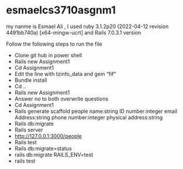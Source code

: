 # esmaelcs3710asgnm1
my nanme is Esmael Ali , I used ruby 3.1.2p20 (2022-04-12 revision 4491bb740a) [x64-mingw-ucrt] and Rails 7.0.3.1 version

Follow the following steps to run the file
-	Clone git hub in power shell
-	Rails new Assignment1
-	Cd Assignment1
-	Edit the line with tzinfo_data and gem “fif”
-	Bundle install
-	Cd .. 
-	Rails new Assignment1
-	Answer no to both overwrite questions
-	Cd Assignment1
-	Rails generate scaffold people name:string  ID number:integer  email Address:string  phone number:integer  physical address:string
-	Rails db:migrate
-	Rails server
-	http://127.0.0.1:3000/people
-	Rails test
-	Rails db:migrate=status
-	rails db:migrate RAILS_ENV=test
-	rails test 
